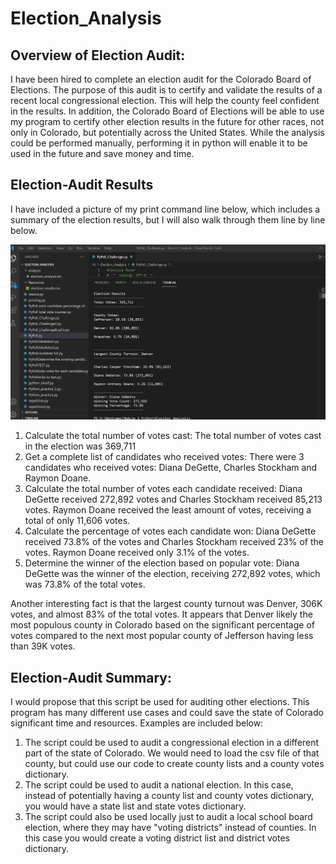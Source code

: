 # Election_Analysis
## Overview of Election Audit:

I have been hired to complete an election audit for the Colorado Board of Elections.  The purpose of this audit is to certify and validate the results of a recent local congressional election.  This will help the county feel confident in the results.  In addition, the Colorado Board of Elections will be able to use my program to certify other election results in the future for other races, not only in Colorado, but potentially across the United States. While the analysis could be performed manually, performing it in python will enable it to be used in the future and save money and time.

## Election-Audit Results

I have included a picture of my print command line below, which includes a summary of the election results, but I will also walk through them line by line below.

![image_name](https://github.com/jessicameyer23/Election_Analysis/blob/main/analysis/Picture%20of%20Command%20Line%202022-01-08%20111008.png)

1.  Calculate the total number of votes cast:  The total number of votes cast in the election was 369,711
2.  Get a complete list of candidates who received votes:   There were 3 candidates who received votes: Diana DeGette, Charles Stockham and Raymon Doane.
3.  Calculate the total number of votes each candidate received:  Diana DeGette received 272,892 votes and Charles Stockham received 85,213 votes.  Raymon Doane received the least amount of votes, receiving a total of only 11,606 votes.
4.  Calculate the percentage of votes each candidate won:  Diana DeGette received 73.8% of the votes and Charles Stockham received 23% of the votes.   Raymon Doane received only 3.1% of the votes.
5.  Determine the winner of the election based on popular vote:  Diana DeGette was the winner of the election, receiving 272,892 votes, which was 73.8% of the total votes. 

Another interesting fact is that the largest county turnout was Denver, 306K votes, and almost 83% of the total votes.  It appears that Denver likely the most populous county in Colorado based on the significant percentage of votes compared to the next most popular county of Jefferson having less than 39K votes.

## Election-Audit Summary:

I would propose that this script be used for auditing other elections.  This program has many different use cases and could save the state of Colorado significant time and resources.  Examples are included below:
1.  The script could be used to audit a congressional election in a different part of the state of Colorado.  We would need to load the csv file of that county, but could use our code to create county lists and a county votes dictionary.
2.  The script could be used to audit a national election.  In this case, instead of potentially having a county list and county votes dictionary, you would have a state list and state votes dictionary.
3.  The script could also be used locally just to audit a local school board election, where they may have "voting districts" instead of counties.  In this case you would create a voting district list and district votes dictionary. 

